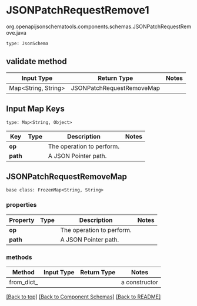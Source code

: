 # JSONPatchRequestRemove1
org.openapijsonschematools.components.schemas.JSONPatchRequestRemove.java
```
type: JsonSchema
```

## validate method
| Input Type | Return Type | Notes |
| ---------- | ----------- | ----- |
| Map<String, String> | JSONPatchRequestRemoveMap | |

## Input Map Keys
```
type: Map<String, Object>
```
Key | Type |  Description | Notes
------------ | ------------- | ------------- | -------------
**op** |  | The operation to perform. |
**path** |  | A JSON Pointer path. |

## JSONPatchRequestRemoveMap
```
base class: FrozenMap<String, String>
```

### properties
Property | Type | Description | Notes
-------- | ---- | ----------- | -----
**op** |  | The operation to perform. |
**path** |  | A JSON Pointer path. |

### methods
Method | Input Type | Return Type | Notes
------ | ---------- | ----------- | ------
from_dict_ |  |  | a constructor

[[Back to top]](#top) [[Back to Component Schemas]](../../../README.md#Component-Schemas) [[Back to README]](../../../README.md)
